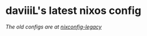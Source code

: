 # daviiiL's latest nixos config

_The old configs are at [nixconfig-legacy](https://github.com/daviiiL/nixconfig-legacy)_
